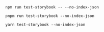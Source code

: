 ```shell renderer="common" language="js" packageManager="npm"
npm run test-storybook -- --no-index-json
```

```shell renderer="common" language="js" packageManager="pnpm"
pnpm run test-storybook --no-index-json
```

```shell renderer="common" language="js" packageManager="yarn"
yarn test-storybook --no-index-json
```
